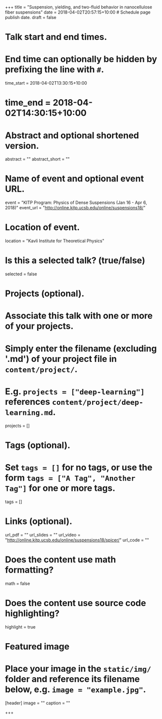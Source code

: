 +++
title = "Suspension, yielding, and two-fluid behavior in nanocellulose fiber suspensions"
date = 2018-04-02T20:57:15+10:00  # Schedule page publish date.
draft = false

# Talk start and end times.
#   End time can optionally be hidden by prefixing the line with `#`.
time_start = 2018-04-02T13:30:15+10:00
# time_end = 2018-04-02T14:30:15+10:00

# Abstract and optional shortened version.
abstract = ""
abstract_short = ""

# Name of event and optional event URL.
event = "KITP Program: Physics of Dense Suspensions (Jan 16 - Apr 6, 2018)"
event_url = "http://online.kitp.ucsb.edu/online/suspensions18/"

# Location of event.
location = "Kavli Institute for Theoretical Physics"

# Is this a selected talk? (true/false)
selected = false

# Projects (optional).
#   Associate this talk with one or more of your projects.
#   Simply enter the filename (excluding '.md') of your project file in `content/project/`.
#   E.g. `projects = ["deep-learning"]` references `content/project/deep-learning.md`.
projects = []

# Tags (optional).
#   Set `tags = []` for no tags, or use the form `tags = ["A Tag", "Another Tag"]` for one or more tags.
tags = []

# Links (optional).
url_pdf = ""
url_slides = ""
url_video = "http://online.kitp.ucsb.edu/online/suspensions18/spicer/"
url_code = ""

# Does the content use math formatting?
math = false

# Does the content use source code highlighting?
highlight = true

# Featured image
# Place your image in the `static/img/` folder and reference its filename below, e.g. `image = "example.jpg"`.
[header]
image = ""
caption = ""

+++
